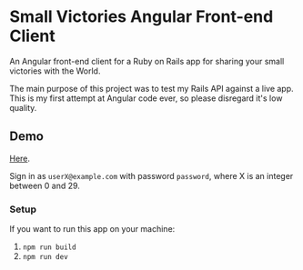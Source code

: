 # Small Victories Angular Front-end Client
An Angular front-end client for a Ruby on Rails app for sharing your small victories with the World.

The main purpose of this project was to test my Rails API against a live app. This is my first attempt at Angular code ever, so please disregard it's low quality. 

## Demo
[Here](http://small-victories-front.herokuapp.com).

Sign in as `userX@example.com` with password `password`, where X is an integer between 0 and 29.

### Setup
If you want to run this app on your machine:

1. `npm run build`
2. `npm run dev`
